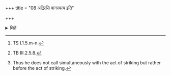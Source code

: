+++
title = "08 अद्रिरसि वानस्पत्य इति"

+++

<details><summary>थिते</summary>

8. With adṛirasi vānaspatyaḥ[^1] having taken the pestle (in his hand) with haviṣkṛdehi[^2] he strikes three times (the grains with the pestle). Or without striking he calls the preparer of the oblation.[^3]  

[^1]: TS I.1.5.m-n.  

[^2]: TB III.2.5.8.  

[^3]: Thus he does not call simultaneously with the act of striking but rather before the act of striking.
</details>
